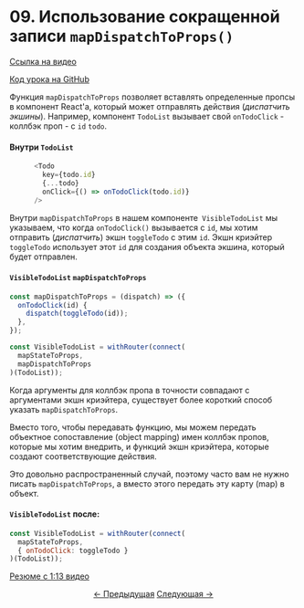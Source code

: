 # 09. Использование сокращенной записи `mapDispatchToProps()`
[Ссылка на видео](https://egghead.io/lessons/javascript-redux-using-mapdispatchtoprops-shorthand-notation)

[Код урока на GitHub](https://github.com/gaearon/todos/tree/09-using-mapdispatchtoprops-shorthand-notation)

Функция `mapDispatchToProps` позволяет вставлять определенные пропсы в компонент React'а, который может отправлять действия (_диспатчить экшины_). Например, компонент `TodoList` вызывает свой `onTodoClick` - коллбэк проп -  с `id` `todo`.

#### Внутри `TodoList`
```javascript
      <Todo
        key={todo.id}
        {...todo}
        onClick={() => onTodoClick(todo.id)}
      />
```

Внутри `mapDispatchToProps` в нашем компоненте` VisibleTodoList` мы указываем, что когда `onTodoClick()` вызывается с `id`, мы хотим отправить (_диспатчить_) экшн `toggleTodo` с этим `id`. Экшн криэйтер `toggleTodo` использует этот `id` для создания объекта экшина, который будет отправлен.

#### `VisibleTodoList` `mapDispatchToProps`
```javascript
const mapDispatchToProps = (dispatch) => ({
  onTodoClick(id) {
    dispatch(toggleTodo(id));
  },
});

const VisibleTodoList = withRouter(connect(
  mapStateToProps,
  mapDispatchToProps
)(TodoList));
```

Когда аргументы для коллбэк пропа в точности совпадают с аргументами экшн криэйтера, существует более короткий способ указать `mapDispatchToProps`.

Вместо того, чтобы передавать функцию, мы можем передать объектное сопоставление (object mapping) имен коллбэк пропов, которые мы хотим внедрить, и функций экшн криэйтера, которые создают соответствующие действия.

Это довольно распространенный случай, поэтому часто вам не нужно писать `mapDispatchToProps`, а вместо этого передать эту карту (map) в объект.

#### `VisibleTodoList` после:
```javascript
const VisibleTodoList = withRouter(connect(
  mapStateToProps,
  { onTodoClick: toggleTodo }
)(TodoList));
```

[Резюме с 1:13 видео](https://egghead.io/lessons/javascript-redux-using-mapdispatchtoprops-shorthand-notation)

<p align="center">
<a href="./08-Using_withRouter_to_Inject_the_Params_into_Connected_Components.md"><- Предыдущая</a>
<a href="./10-Colocating_Selectors_with_Reducers.md">Следующая -></a>
</p>
